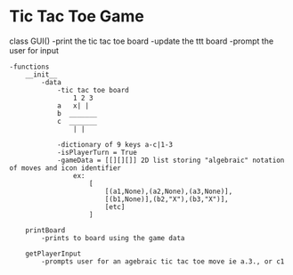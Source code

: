 # Tic Tac Toe Game

class GUI()
-print the tic tac toe board
-update the ttt board
-prompt the user for input

    -functions
        __init__
            -data
                -tic tac toe board
                    1 2 3
                a   x| |
                b  _______
                c  _______
                    | |

                -dictionary of 9 keys a-c|1-3
                -isPlayerTurn = True
                -gameData = [[][][]] 2D list storing "algebraic" notation of moves and icon identifier
                    ex:
                        [
                            [(a1,None),(a2,None),(a3,None)],
                            [(b1,None)],(b2,"X"),(b3,"X")],
                            [etc]
                        ]

        printBoard
            -prints to board using the game data

        getPlayerInput
            -prompts user for an agebraic tic tac toe move ie a.3., or c1
